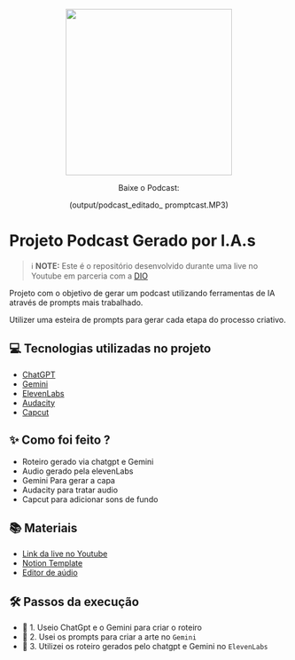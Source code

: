 <p align="center">
<img 
    src=".github/assets/cover.png"
    width="300"
/>
</p>
<p align="center">
    Baixe o Podcast:
</p>
<p align="center">
(output/podcast_editado_ promptcast.MP3)
</p>

# Projeto Podcast Gerado por I.A.s


 > ℹ️ **NOTE:** Este é o repositório desenvolvido durante uma live no Youtube em parceria com a [DIO](https://dio.me)

Projeto com o objetivo de gerar um podcast utilizando ferramentas de IA através de prompts mais trabalhado.

Utilizer uma esteira de prompts para gerar cada etapa do processo criativo.

## 💻 Tecnologias utilizadas no projeto

- [ChatGPT](https://chat.openai.com/) 
- [Gemini](https://www.gemini.com/)
- [ElevenLabs](https://beta.elevenlabs.io/)
- [Audacity](https://www.audacityteam.org/)
- [Capcut](https://www.capcut.com/pt-br/)

## ✨ Como foi feito ?

- Roteiro gerado via chatgpt e Gemini
- Audio gerado pela elevenLabs
- Gemini Para gerar a capa
- Audacity para tratar audio
- Capcut para adicionar sons de fundo

## 📚 Materiais

- [Link da live no Youtube](https://www.youtube.com)
- [Notion Template](https://helpful-jump-17b.notion.site/PAS-Podcast-AI-Studio-210489e15d7a4a73b743bb159e45d06f?pvs=4)
- [Editor de aúdio](https://www.capcut.com/editor?from_page=landing_page&__action_from=picture_V%C3%ADdeos%20profissionais%20em%20minutos,%20n%C3%A3o%20em%20horas.)


## 🛠️ Passos da execução

- 🤖 1. Useio ChatGpt e o Gemini para criar o roteiro
- 🤖 2. Usei os prompts para criar a arte no `Gemini`
- 🤖 3. Utilizei os roteiro gerados pelo chatgpt e Gemini no  `ElevenLabs`

